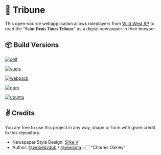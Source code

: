 # 📰 Tribune
This open-source webapplication allows roleplayers from [Wild West RP](https://wildwestrp.com/) to read the "<span style="font-family: 'Times New Roman', serif; font-weight: bold">Saint Denis Times Tribune</span>" as a digital newspaper in their browser.


## 📦 Build Versions
[![self](https://img.shields.io/badge/current_build-1.2.0-6BA4AE?style=for-the-badge&logo=github&logoColor=white)](https://github.com/wobedydob/tribune)


[![vuejs](https://img.shields.io/badge/@vue/cli-5.0.8-4FC08D?style=for-the-badge&logo=vuedotjs&logoColor=white)](https://vuejs.org/)

[![webpack](https://img.shields.io/badge/webpack-5.75.0-%238DD6F9.svg?style=for-the-badge&logo=webpack&logoColor=white)](https://webpack.js.org/)

[![npm](https://img.shields.io/badge/NPM-8.5.1-CB0000?style=for-the-badge&logo=npm&logoColor=white)](https://www.npmjs.com/)

[![ubuntu](https://img.shields.io/badge/ubuntu-22.04.1_LTS-E95420?style=for-the-badge&logo=ubuntu&logoColor=white)](https://ubuntu.com/)


## ✌ Credits
You are free to use this project in any way, shape or form with given credit to this repository.

- Newspaper Style Design: [Silke V](https://codepen.io/silkine/)
- Author: [@wobedydob](https://www.github.com/wobedydob) / [@wjelsma](https://www.github.com/wjelsma) 👉🏻 "Charles Oakley"


